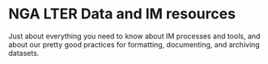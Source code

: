 # NGA LTER Data and IM resources
Just about everything you need to know about IM processes and tools, and about our pretty good practices for formatting, documenting, and archiving datasets.